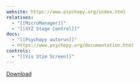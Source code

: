 ```yaml
---
website: https://www.psychopy.org/index.html
relatives:
  - "[[MicroManager]]"
  - "[[XYZ Stage Control]]"
docs:
  - "[[Psychopy autorun]]"
  - https://www.psychopy.org/documentation.html
controls:
  - "[[Vis Stim Screen]]"
---
```

[Download](https://www.psychopy.org/download.html)
